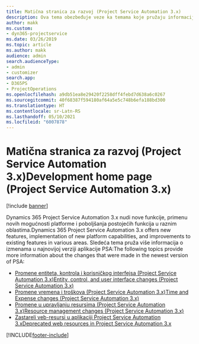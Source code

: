 ```yaml
---
title: Matična stranica za razvoj (Project Service Automation 3.x)
description: Ova tema obezbeđuje veze ka temama koje pružaju informacije o razvoju aplikacije Dynamics 365 Project Service Automation (PSA) verzije 3. x.
author: makk
ms.custom:
- dyn365-projectservice
ms.date: 03/26/2019
ms.topic: article
ms.author: makk
audience: admin
search.audienceType:
- admin
- customizer
search.app:
- D365PS
- ProjectOperations
ms.openlocfilehash: a9db51ea8e29420f2258dff4febd7d638a6c0267
ms.sourcegitcommit: 40f68387f594180af64a5e5c748b6efa188bd300
ms.translationtype: HT
ms.contentlocale: sr-Latn-RS
ms.lasthandoff: 05/10/2021
ms.locfileid: "6007878"
---
```

# <a name="development-home-page-project-service-automation-3x"></a><span data-ttu-id="6e67f-103">Matična stranica za razvoj (Project Service Automation 3.x)</span><span class="sxs-lookup"><span data-stu-id="6e67f-103">Development home page (Project Service Automation 3.x)</span></span>

[!include [banner](../../includes/psa-now-project-operations.md)]

<span data-ttu-id="6e67f-104">Dynamics 365 Project Service Automation 3.x nudi nove funkcije, primenu novih mogućnosti platforme i poboljšanja postojećih funkcija u raznim oblastima.</span><span class="sxs-lookup"><span data-stu-id="6e67f-104">Dynamics 365 Project Service Automation 3.x offers new features, implementation of new platform capabilities, and improvements to existing features in various areas.</span></span> <span data-ttu-id="6e67f-105">Sledeća tema pruža više informacija o izmenama u najnovijoj verziji aplikacije PSA:</span><span class="sxs-lookup"><span data-stu-id="6e67f-105">The following topics provide more information about the changes that were made in the newest version of PSA:</span></span>

- [<span data-ttu-id="6e67f-106">Promene entiteta, kontrola i korisničkog interfejsa (Project Service Automation 3.x)</span><span class="sxs-lookup"><span data-stu-id="6e67f-106">Entity, control, and user interface changes (Project Service Automation 3.x)</span></span>](../developer-guides/entity-changes-v3.x.md)
- [<span data-ttu-id="6e67f-107">Promene vremena i troškova (Project Service Automation 3.x)</span><span class="sxs-lookup"><span data-stu-id="6e67f-107">Time and Expense changes (Project Service Automation 3.x)</span></span>](../developer-guides/time-expense-changes-v3.x.md)
- [<span data-ttu-id="6e67f-108">Promene u upravljanju resursima (Project Service Automation 3.x)</span><span class="sxs-lookup"><span data-stu-id="6e67f-108">Resource management changes (Project Service Automation 3.x)</span></span>](../developer-guides/resource-management-changes-v3.x.md)
- [<span data-ttu-id="6e67f-109">Zastareli veb-resursi u aplikaciji Project Service Automation 3.x</span><span class="sxs-lookup"><span data-stu-id="6e67f-109">Deprecated web resources in Project Service Automation 3.x</span></span>](../developer-guides/web-resources-deprecated-v3.x.md)


[!INCLUDE[footer-include](../../includes/footer-banner.md)]